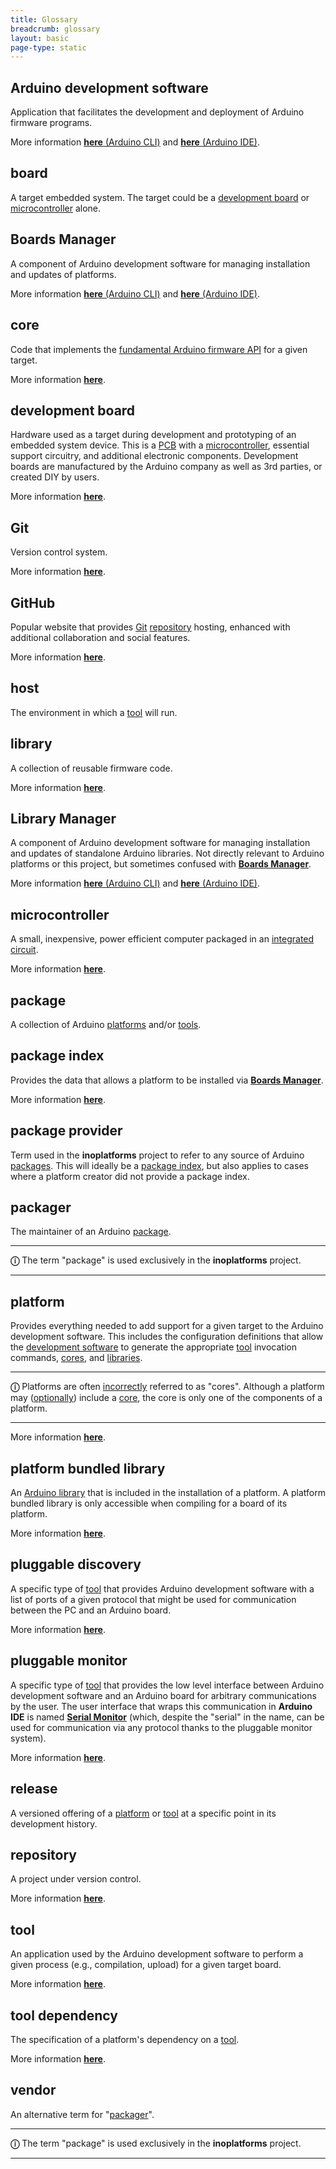 ```yaml
---
title: Glossary
breadcrumb: glossary
layout: basic
page-type: static
---
```


## Arduino development software

Application that facilitates the development and deployment of Arduino firmware programs.

More information [**here** (Arduino CLI)](https://arduino.github.io/arduino-cli/latest/) and [**here** (Arduino IDE)](https://docs.arduino.cc/software/ide-v2).

## board

A target embedded system. The target could be a [development board](#development-board) or [microcontroller](#microcontroller) alone.

## Boards Manager

A component of Arduino development software for managing installation and updates of platforms.

More information [**here** (Arduino CLI)](https://arduino.github.io/arduino-cli/latest/commands/arduino-cli_core/) and [**here** (Arduino IDE)](https://docs.arduino.cc/software/ide-v2/tutorials/ide-v2-board-manager).

## core

Code that implements the [fundamental Arduino firmware API](https://www.arduino.cc/reference/en/) for a given target.

More information [**here**](https://arduino.github.io/arduino-cli/latest/platform-specification/#cores).

## development board

Hardware used as a target during development and prototyping of an embedded system device. This is a [PCB](https://wikipedia.org/wiki/Printed_circuit_board) with a [microcontroller](#microcontroller), essential support circuitry, and additional electronic components. Development boards are manufactured by the Arduino company as well as 3rd parties, or created DIY by users.

More information [**here**](https://docs.arduino.cc/).

## Git

Version control system.

More information [**here**](https://git-scm.com/).

## GitHub

Popular website that provides [Git](#git) [repository](#repository) hosting, enhanced with additional collaboration and social features.

More information [**here**](https://docs.github.com/en/get-started).

## host

The environment in which a [tool](#tool) will run.

## library

A collection of reusable firmware code.

More information [**here**](https://arduino.github.io/arduino-cli/latest/library-specification/).

## Library Manager

A component of Arduino development software for managing installation and updates of standalone Arduino libraries. Not directly relevant to Arduino platforms or this project, but sometimes confused with [**Boards Manager**](#boards-manager).

More information [**here** (Arduino CLI)](https://arduino.github.io/arduino-cli/latest/commands/arduino-cli_lib/) and [**here** (Arduino IDE)](https://docs.arduino.cc/software/ide-v2/tutorials/ide-v2-installing-a-library#installing-a-library).

## microcontroller

A small, inexpensive, power efficient computer packaged in an [integrated circuit](https://wikipedia.org/wiki/Integrated_circuit).

More information [**here**](https://wikipedia.org/wiki/Microcontroller).

## package

A collection of Arduino [platforms](#platform) and/or [tools](#tool).

## package index

Provides the data that allows a platform to be installed via [**Boards Manager**](#boards-manager).

More information [**here**](https://arduino.github.io/arduino-cli/latest/package_index_json-specification/).

## package provider

Term used in the **inoplatforms** project to refer to any source of Arduino [packages](#package). This will ideally be a [package index](#package-index), but also applies to cases where a platform creator did not provide a package index.

## packager

The maintainer of an Arduino [package](#package).

---

**ⓘ** The term "package" is used exclusively in the **inoplatforms** project.

---

## platform

Provides everything needed to add support for a given target to the Arduino development software. This includes the configuration definitions that allow the [development software](#arduino-development-software) to generate the appropriate [tool](#tool) invocation commands, [cores](#core), and [libraries](#platform-bundled-library).

---

**ⓘ** Platforms are often [incorrectly](https://arduino.github.io/arduino-cli/latest/platform-specification/#platform-terminology) referred to as "cores". Although a platform may ([optionally](https://arduino.github.io/arduino-cli/latest/platform-specification/#core-reference)) include a [core](#core), the core is only one of the components of a platform.

---

More information [**here**](https://arduino.github.io/arduino-cli/latest/platform-specification/).

## platform bundled library

An [Arduino library](#library) that is included in the installation of a platform. A platform bundled library is only accessible when compiling for a board of its platform.

More information [**here**](https://arduino.github.io/arduino-cli/latest/platform-specification/#platform-bundled-libraries).

## pluggable discovery

A specific type of [tool](#tool) that provides Arduino development software with a list of ports of a given protocol that might be used for communication between the PC and an Arduino board.

More information [**here**](https://arduino.github.io/arduino-cli/latest/pluggable-discovery-specification/).

## pluggable monitor

A specific type of [tool](#tool) that provides the low level interface between Arduino development software and an Arduino board for arbitrary communications by the user. The user interface that wraps this communication in **Arduino IDE** is named [**Serial Monitor**](https://docs.arduino.cc/software/ide-v2/tutorials/ide-v2-serial-monitor) (which, despite the "serial" in the name, can be used for communication via any protocol thanks to the pluggable monitor system).

More information [**here**](https://arduino.github.io/arduino-cli/latest/pluggable-monitor-specification/).

## release

A versioned offering of a [platform](#platform) or [tool](#tool) at a specific point in its development history.

## repository

A project under version control.

More information [**here**](https://wikipedia.org/wiki/Repository_%28version_control%29).

## tool

An application used by the Arduino development software to perform a given process (e.g., compilation, upload) for a given target board.

More information [**here**](https://arduino.github.io/arduino-cli/latest/package_index_json-specification/#tools-definitions).

## tool dependency

The specification of a platform's dependency on a [tool](#tool).

More information [**here**](https://arduino.github.io/arduino-cli/latest/package_index_json-specification/#platforms-definitions).

## vendor

An alternative term for "[packager](#packager)".

---

**ⓘ** The term "package" is used exclusively in the **inoplatforms** project.

---
